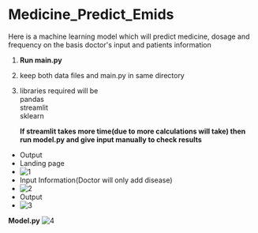 # Medicine_Predict_Emids
Here is a machine learning model which will predict medicine, dosage and frequency on the basis doctor's input and patients information<br>

1. **Run main.py <br>**
2. keep both data files and main.py in same directory<br>
3. libraries required will be<br>
   pandas<br>
   streamlit<br>
   sklearn<br>
   
   **If streamlit takes more time(due to more calculations will take) then run model.py and give input manually to check results**

* Output
* Landing page
* ![1](https://user-images.githubusercontent.com/117074676/201495885-9c6f31a1-b463-4828-a0ce-b006be29de00.png)
* Input Information(Doctor will only add disease)
* ![2](https://user-images.githubusercontent.com/117074676/201495897-acd96a76-84da-432b-a5e6-a8386bfa4cf7.png)
* Output
* ![3](https://user-images.githubusercontent.com/117074676/201495906-ccd1cd48-d07b-4473-9c31-e262abdfff56.png)

**Model.py**
![4](https://user-images.githubusercontent.com/117074676/201496054-487e5589-f7b9-42ce-8bdd-e81a42c762b7.png)
